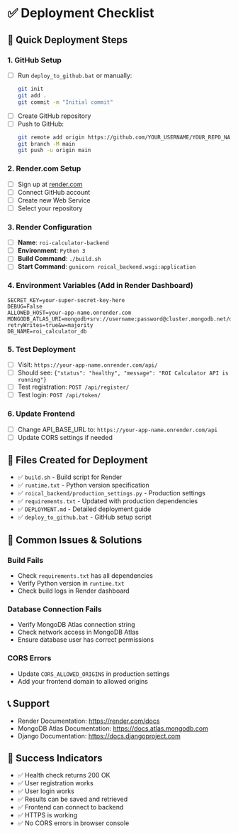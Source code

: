 # ✅ Deployment Checklist

## 🚀 Quick Deployment Steps

### 1. GitHub Setup
- [ ] Run `deploy_to_github.bat` or manually:
  ```bash
  git init
  git add .
  git commit -m "Initial commit"
  ```
- [ ] Create GitHub repository
- [ ] Push to GitHub:
  ```bash
  git remote add origin https://github.com/YOUR_USERNAME/YOUR_REPO_NAME.git
  git branch -M main
  git push -u origin main
  ```

### 2. Render.com Setup
- [ ] Sign up at [render.com](https://render.com)
- [ ] Connect GitHub account
- [ ] Create new Web Service
- [ ] Select your repository

### 3. Render Configuration
- [ ] **Name**: `roi-calculator-backend`
- [ ] **Environment**: `Python 3`
- [ ] **Build Command**: `./build.sh`
- [ ] **Start Command**: `gunicorn roical_backend.wsgi:application`

### 4. Environment Variables (Add in Render Dashboard)
```env
SECRET_KEY=your-super-secret-key-here
DEBUG=False
ALLOWED_HOST=your-app-name.onrender.com
MONGODB_ATLAS_URI=mongodb+srv://username:password@cluster.mongodb.net/database_name?retryWrites=true&w=majority
DB_NAME=roi_calculator_db
```

### 5. Test Deployment
- [ ] Visit: `https://your-app-name.onrender.com/api/`
- [ ] Should see: `{"status": "healthy", "message": "ROI Calculator API is running"}`
- [ ] Test registration: `POST /api/register/`
- [ ] Test login: `POST /api/token/`

### 6. Update Frontend
- [ ] Change API_BASE_URL to: `https://your-app-name.onrender.com/api`
- [ ] Update CORS settings if needed

## 🔧 Files Created for Deployment
- ✅ `build.sh` - Build script for Render
- ✅ `runtime.txt` - Python version specification
- ✅ `roical_backend/production_settings.py` - Production settings
- ✅ `requirements.txt` - Updated with production dependencies
- ✅ `DEPLOYMENT.md` - Detailed deployment guide
- ✅ `deploy_to_github.bat` - GitHub setup script

## 🚨 Common Issues & Solutions

### Build Fails
- Check `requirements.txt` has all dependencies
- Verify Python version in `runtime.txt`
- Check build logs in Render dashboard

### Database Connection Fails
- Verify MongoDB Atlas connection string
- Check network access in MongoDB Atlas
- Ensure database user has correct permissions

### CORS Errors
- Update `CORS_ALLOWED_ORIGINS` in production settings
- Add your frontend domain to allowed origins

## 📞 Support
- Render Documentation: https://render.com/docs
- MongoDB Atlas Documentation: https://docs.atlas.mongodb.com
- Django Documentation: https://docs.djangoproject.com

## 🎯 Success Indicators
- ✅ Health check returns 200 OK
- ✅ User registration works
- ✅ User login works
- ✅ Results can be saved and retrieved
- ✅ Frontend can connect to backend
- ✅ HTTPS is working
- ✅ No CORS errors in browser console
